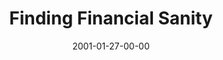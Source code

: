 ---
layout: message
category: message
series: "Millennium Makeover"
title: "Finding Financial Sanity"
date: 2001-01-27-00-00
message_id: 346
---